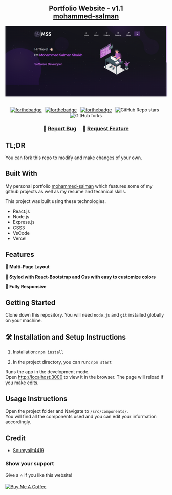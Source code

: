 <h2 align="center">
  Portfolio Website - v1.1<br/>
  <a href="https://mohammed-salman.vercel.app/" target="_blank">mohammed-salman</a>
</h2>
<div align="center">
  <img alt="Demo" src="./Images/readme-img.png" />
</div>

<br/>

<center>

[![forthebadge](https://forthebadge.com/images/badges/built-with-love.svg)](https://forthebadge.com) &nbsp;
[![forthebadge](https://forthebadge.com/images/badges/made-with-javascript.svg)](https://forthebadge.com) &nbsp;
[![forthebadge](https://forthebadge.com/images/badges/open-source.svg)](https://forthebadge.com) &nbsp;
![GitHub Repo stars](https://img.shields.io/github/stars/Mohammed-Salman-Shaikh/Portfolio?color=red&logo=github&style=for-the-badge) &nbsp;
![GitHub forks](https://img.shields.io/github/forks/Mohammed-Salman-Shaikh/Portfolio?color=red&logo=github&style=for-the-badge)

</center>

<h3 align="center">
    🔹
    <a href="https://github.com/Mohammed-Salman-Shaikh/Portfolio/issues">Report Bug</a> &nbsp; &nbsp;
    🔹
    <a href="https://github.com/Mohammed-Salman-Shaikh/Portfolio/issues">Request Feature</a>
</h3>

## TL;DR

You can fork this repo to modify and make changes of your own.


## Built With

My personal portfolio <a href="https://mohammed-salman.vercel.app/" target="_blank">mohammed-salman</a> which features some of my github projects as well as my resume and technical skills.<br/>

This project was built using these technologies.

- React.js
- Node.js
- Express.js
- CSS3
- VsCode
- Vercel

## Features

**📖 Multi-Page Layout**

**🎨 Styled with React-Bootstrap and Css with easy to customize colors**

**📱 Fully Responsive**

## Getting Started

Clone down this repository. You will need `node.js` and `git` installed globally on your machine.

## 🛠 Installation and Setup Instructions

1. Installation: `npm install`

2. In the project directory, you can run: `npm start`

Runs the app in the development mode.\
Open [http://localhost:3000](http://localhost:3000) to view it in the browser.
The page will reload if you make edits.

## Usage Instructions

Open the project folder and Navigate to `/src/components/`. <br/>
You will find all the components used and you can edit your information accordingly.

## Credit

- [Soumyajit4419](https://github.com/soumyajit4419/Portfolio)

  
### Show your support

Give a ⭐ if you like this website!

<a href="https://www.buymeacoffee.com/salluarsh" target="_blank"><img src="https://cdn.buymeacoffee.com/buttons/v2/default-violet.png" alt="Buy Me A Coffee" height= "60px" width= "217px" ></a>
